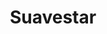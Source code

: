 ---
title: "Suavestar"
url: /ciudad-autonoma-de-buenos-aires/suavestar-avenida-belgrano/
shop: Betten
---